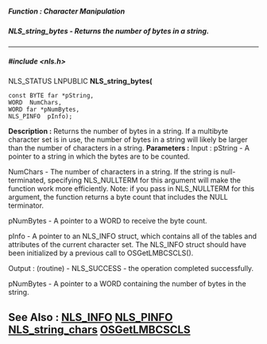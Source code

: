 ##### Function : Character Manipulation
##### NLS_string_bytes - Returns the number of bytes in a string.
---
##### #include <nls.h>
NLS_STATUS LNPUBLIC **NLS_string_bytes(**

	const BYTE far *pString,
	WORD  NumChars,
	WORD far *pNumBytes,
	NLS_PINFO  pInfo);
**Description :**
Returns the number of bytes in a string. If a multibyte character set is in 
use, the number of bytes in a string will likely be larger than the number of 
characters in a string.
**Parameters :**
Input :
pString  -  A pointer to a string in which the bytes are to be counted.

NumChars  -  The number of characters in a string. If the string is null-terminated, specifying NLS_NULLTERM for this argument will make the function work more efficiently. Note: if you pass in NLS_NULLTERM for this argument, the function returns a byte count that includes the NULL terminator.     

pNumBytes  -  A pointer to a WORD to receive the byte count.

pInfo  -  A pointer to an NLS_INFO struct, which contains all of the tables and attributes of the current character set. The NLS_INFO struct should have been initialized by a previous call to OSGetLMBCSCLS().

Output :
(routine)  -  NLS_SUCCESS - the operation completed successfully.


pNumBytes  -  A pointer to a WORD containing the number of bytes in the string.

**See Also :**
[NLS_INFO](D:/md_files/NLS_INFO.md)
[NLS_PINFO](D:/md_files/NLS_PINFO.md)
[NLS_string_chars](D:/md_files/NLS_string_chars.md)
[OSGetLMBCSCLS](D:/md_files/OSGetLMBCSCLS.md)
---
